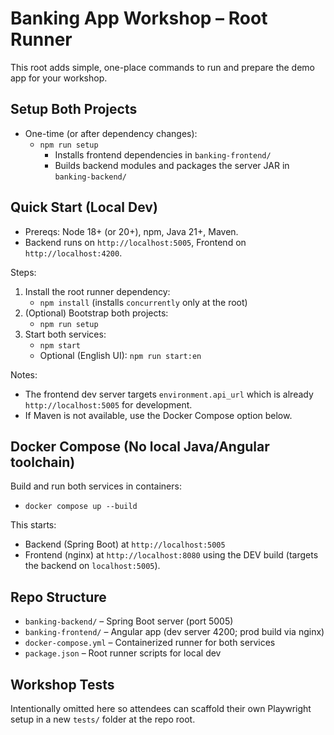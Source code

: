 # Banking App Workshop – Root Runner

This root adds simple, one-place commands to run and prepare the demo app for your workshop.

## Setup Both Projects

- One-time (or after dependency changes):
  - `npm run setup`
    - Installs frontend dependencies in `banking-frontend/`
    - Builds backend modules and packages the server JAR in `banking-backend/`

## Quick Start (Local Dev)

- Prereqs: Node 18+ (or 20+), npm, Java 21+, Maven.
- Backend runs on `http://localhost:5005`, Frontend on `http://localhost:4200`.

Steps:

1. Install the root runner dependency:
   - `npm install` (installs `concurrently` only at the root)
2. (Optional) Bootstrap both projects:
   - `npm run setup`
3. Start both services:
   - `npm start`
   - Optional (English UI): `npm run start:en`

Notes:

- The frontend dev server targets `environment.api_url` which is already `http://localhost:5005` for development.
- If Maven is not available, use the Docker Compose option below.

## Docker Compose (No local Java/Angular toolchain)

Build and run both services in containers:

- `docker compose up --build`

This starts:

- Backend (Spring Boot) at `http://localhost:5005`
- Frontend (nginx) at `http://localhost:8080` using the DEV build (targets the backend on `localhost:5005`).

## Repo Structure

- `banking-backend/` – Spring Boot server (port 5005)
- `banking-frontend/` – Angular app (dev server 4200; prod build via nginx)
- `docker-compose.yml` – Containerized runner for both services
- `package.json` – Root runner scripts for local dev

## Workshop Tests

Intentionally omitted here so attendees can scaffold their own Playwright setup in a new `tests/` folder at the repo root.
